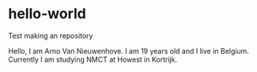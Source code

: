 # hello-world
Test making an repository

Hello, I am Arno Van Nieuwenhove.
I am 19 years old and I live in Belgium.
Currently I am studying NMCT at Howest in Kortrijk.
